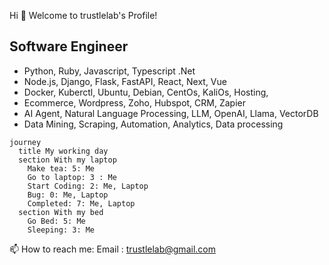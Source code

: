 Hi 👋 Welcome to trustlelab's Profile!

## Software Engineer 

- Python, Ruby, Javascript, Typescript .Net
- Node.js, Django, Flask, FastAPI, React, Next, Vue
- Docker, Kuberctl, Ubuntu, Debian, CentOs, KaliOs, Hosting, 
- Ecommerce, Wordpress, Zoho, Hubspot, CRM, Zapier
- AI Agent, Natural Language Processing, LLM, OpenAI, Llama, VectorDB
- Data Mining, Scraping, Automation, Analytics, Data processing
  
```mermaid
journey
  title My working day
  section With my laptop
    Make tea: 5: Me
    Go to laptop: 3 : Me
    Start Coding: 2: Me, Laptop
    Bug: 0: Me, Laptop
    Completed: 7: Me, Laptop
  section With my bed
    Go Bed: 5: Me
    Sleeping: 3: Me
```
📫 How to reach me: 
Email : trustlelab@gmail.com

